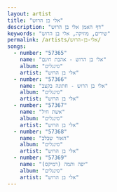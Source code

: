 ```yaml
---
layout: artist
title: "אלי בן הרוש"
description: "דף האמן אלי בן הרוש"
keywords: "שירים, מוזיקה, אלי בן הרוש"
permalink: /artists/אלי-בן-הרוש/
songs:
  - number: "57365"
    name: "אלי בן הרוש - אהבת חינם"
    album: "סינגלים"
    artist: "אלי בן הרוש"
  - number: "57366"
    name: "אלי בן הרוש - חתונה בקצב"
    album: "סינגלים"
    artist: "אלי בן הרוש"
  - number: "57367"
    name: "אשת חיל"
    album: "סינגלים"
    artist: "אלי בן הרוש"
  - number: "57368"
    name: "האור שבלב"
    album: "סינגלים"
    artist: "אלי בן הרוש"
  - number: "57369"
    name: "יפה ותמה (רמיקס)"
    album: "סינגלים"
    artist: "אלי בן הרוש"
---
```


